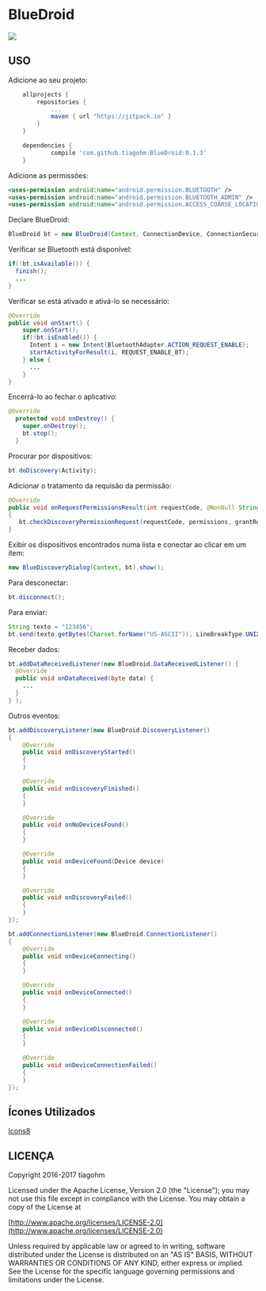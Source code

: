 # BlueDroid

[![](https://jitpack.io/v/tiagohm/BlueDroid.svg)](https://jitpack.io/#tiagohm/BlueDroid)

## USO

Adicione ao seu projeto:
```gradle
	allprojects {
		repositories {
			...
			maven { url "https://jitpack.io" }
		}
	}
```
```gradle
	dependencies {
	        compile 'com.github.tiagohm:BlueDroid:0.1.3'
	}
```

Adicione as permissões:
```xml
<uses-permission android:name="android.permission.BLUETOOTH" />
<uses-permission android:name="android.permission.BLUETOOTH_ADMIN" />
<uses-permission android:name="android.permission.ACCESS_COARSE_LOCATION" />
```

Declare BlueDroid:
```java
BlueDroid bt = new BlueDroid(Context, ConnectionDevice, ConnectionSecure);
```

Verificar se Bluetooth está disponível:
```java
if(!bt.isAvailable()) {
  finish();
  ...
}
```

Verificar se está ativado e ativá-lo se necessário:
```java
@Override
public void onStart() {
    super.onStart();
    if(!bt.isEnabled()) {
      Intent i = new Intent(BluetoothAdapter.ACTION_REQUEST_ENABLE);
      startActivityForResult(i, REQUEST_ENABLE_BT);
    } else {
      ...
    }
}
```

Encerrá-lo ao fechar o aplicativo:
```java
@Override
  protected void onDestroy() {
    super.onDestroy();
    bt.stop();
  }
```

Procurar por dispositivos:
```java
bt.doDiscovery(Activity);
```

Adicionar o tratamento da requisão da permissão:
```java
@Override
public void onRequestPermissionsResult(int requestCode, @NonNull String[] permissions, @NonNull int[] grantResults)
{
   bt.checkDiscoveryPermissionRequest(requestCode, permissions, grantResults);
}
```

Exibir os dispositivos encontrados numa lista e conectar ao clicar em um item:
```java
new BlueDiscoveryDialog(Context, bt).show();
```

Para desconectar:
```java
bt.disconnect();
```

Para enviar:
```java
String texto = "123456";
bt.send(texto.getBytes(Charset.forName("US-ASCII")), LineBreakType.UNIX);
```

Receber dados:
```java
bt.addDataReceivedListener(new BlueDroid.DataReceivedListener() {
  @Override
  public void onDataReceived(byte data) {
    ...
  }
} );
```

Outros eventos:
```java
bt.addDiscoveryListener(new BlueDroid.DiscoveryListener()
{
    @Override
    public void onDiscoveryStarted()
    {
    }

    @Override
    public void onDiscoveryFinished()
    {
    }

    @Override
    public void onNoDevicesFound()
    {
    }

    @Override
    public void onDeviceFound(Device device)
    {
    }

    @Override
    public void onDiscoveryFailed()
    {
    }
});

bt.addConnectionListener(new BlueDroid.ConnectionListener()
{
    @Override
    public void onDeviceConnecting()
    {
    }

    @Override
    public void onDeviceConnected()
    {
    }

    @Override
    public void onDeviceDisconnected()
    {
    }

    @Override
    public void onDeviceConnectionFailed()
    {
    }
});
```
## Ícones Utilizados

[Icons8](https://icons8.com/)

## LICENÇA
Copyright 2016-2017 tiagohm

Licensed under the Apache License, Version 2.0 (the "License");
you may not use this file except in compliance with the License.
You may obtain a copy of the License at

[http://www.apache.org/licenses/LICENSE-2.0](http://www.apache.org/licenses/LICENSE-2.0)

Unless required by applicable law or agreed to in writing, software
distributed under the License is distributed on an "AS IS" BASIS,
WITHOUT WARRANTIES OR CONDITIONS OF ANY KIND, either express or implied.
See the License for the specific language governing permissions and
limitations under the License.
